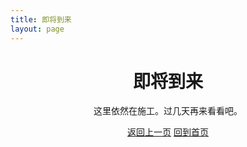```yaml
---
title: 即将到来
layout: page
---
```


<h1 style="text-align: center;">即将到来</h1>

<p style="text-align: center;">这里依然在施工。过几天再来看看吧。</p>

<p style="text-align: center;">
  <a href="javascript:history.back()" class="hola-button hola-button-primary">返回上一页</a>
  <a href="/" class="hola-button hola-button-normal">回到首页</a>
</p>
